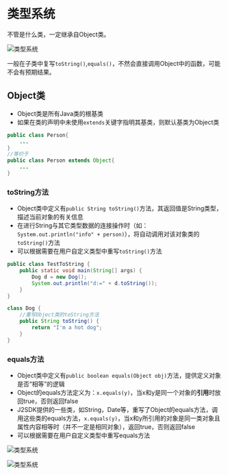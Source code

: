 ﻿# 类型系统

不管是什么类，一定继承自Object类。

![类型系统][1]

一般在子类中复写`toString()`,`equals()`，不然会直接调用Object中的函数，可能不会有预期结果。

## Object类

- Object类是所有Java类的根基类
- 如果在类的声明中未使用`extends`关键字指明其基类，则默认基类为Object类

```java
public class Person{
    ...
}
//等价于
public class Person extends Object{
    ...
}
```

### toString方法

- Object类中定义有`public String toString()`方法，其返回值是String类型，描述当前对象的有关信息
- 在进行String与其它类型数据的连接操作时（如：`System.out.println("info" + person)`），将自动调用对该对象类的`toString()`方法
- 可以根据需要在用户自定义类型中重写`toString()`方法

```java
public class TestToString {
    public static void main(String[] args) {
        Dog d = new Dog();
        System.out.println("d:=" + d.toString());
    }
}

class Dog {
    //重写Object类的toString方法
    public String toString() {
        return "I'm a hot dog";
    }
}
```

### equals方法

- Object类中定义有`public boolean equals(Object obj)`方法，提供定义对象是否“相等”的逻辑
- Object的equals方法定义为：`x.equals(y)`，当x和y是同一个对象的**引用**时放回true，否则返回false
- J2SDK提供的一些类，如String，Date等，重写了Object的equals方法，调用这些类的equals方法，`x.equals(y)`，当x和y所引用的对象是同一类对象且属性内容相等时（并不一定是相同对象），返回true，否则返回false
- 可以根据需要在用户自定义类型中重写equals方法

![类型系统][2]

![类型系统][3]


[1]: https://github.com/LibraTang/Pics/blob/master/Java-Notes/%E7%B1%BB%E5%9E%8B%E7%B3%BB%E7%BB%9F1.png
[2]: https://github.com/LibraTang/Pics/blob/master/Java-Notes/%E7%B1%BB%E5%9E%8B%E7%B3%BB%E7%BB%9F2.png
[3]: https://github.com/LibraTang/Pics/blob/master/Java-Notes/%E7%B1%BB%E5%9E%8B%E7%B3%BB%E7%BB%9F3.png

